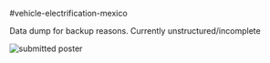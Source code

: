 #vehicle-electrification-mexico

Data dump for backup reasons. Currently unstructured/incomplete

![submitted poster](UN-DCAC_Poster_Submitted.png)
